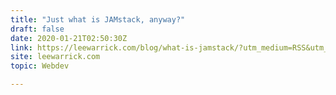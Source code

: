 ```yaml
---
title: "Just what is JAMstack, anyway?"
draft: false
date: 2020-01-21T02:50:30Z
link: https://leewarrick.com/blog/what-is-jamstack/?utm_medium=RSS&utm_source=hune
site: leewarrick.com
topic: Webdev  

---
```

